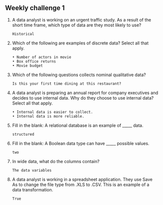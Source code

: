 ## Weekly challenge 1
1. A data analyst is working on an urgent traffic study. As a result of the short time frame, which type of data are they most likely to use?
   ```
   Historical
   ```
2. Which of the following are examples of discrete data? Select all that apply.
   ```
   • Number of actors in movie
   • Box office returns
   • Movie budget
   ```
3. Which of the following questions collects nominal qualitative data?
   ```
   Is this your first time dining at this restaurant?
   ```
4. A data analyst is preparing an annual report for company executives and decides to use internal data. Why do they choose to use internal data? Select all that apply.
   ```
   • Internal data is easier to collect.
   • Internal data is more reliable.
   ```
5. Fill in the blank: A relational database is an example of _____ data.
   ```
   structured
   ```
6. Fill in the blank: A Boolean data type can have _____ possible values.
   ```
   two
   ```
7. In wide data, what do the columns contain?
   ```
   The data variables
   ```
8. A data analyst is working in a spreadsheet application. They use Save As to change the file type from .XLS to .CSV. This is an example of a data transformation.
   ```
   True
   ```

